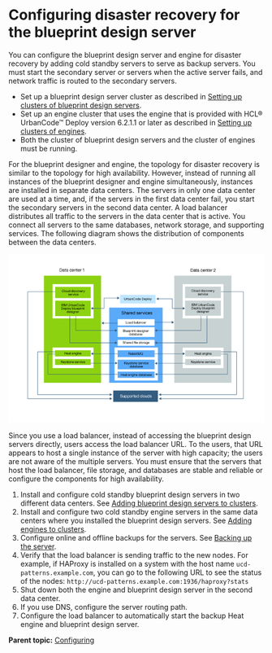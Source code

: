 # Configuring disaster recovery for the blueprint design server

You can configure the blueprint design server and engine for disaster recovery by adding cold standby servers to serve as backup servers. You must start the secondary server or servers when the active server fails, and network traffic is routed to the secondary servers.

-   Set up a blueprint design server cluster as described in [Setting up clusters of blueprint design servers](ha_config_bds.md#).
-   Set up an engine cluster that uses the engine that is provided with HCL® UrbanCode™ Deploy version 6.2.1.1 or later as described in [Setting up clusters of engines](ha_config_engine.md#).
-   Both the cluster of blueprint design servers and the cluster of engines must be running.

For the blueprint designer and engine, the topology for disaster recovery is similar to the topology for high availability. However, instead of running all instances of the blueprint designer and engine simultaneously, instances are installed in separate data centers. The servers in only one data center are used at a time, and, if the servers in the first data center fail, you start the secondary servers in the second data center. A load balancer distributes all traffic to the servers in the data center that is active. You connect all servers to the same databases, network storage, and supporting services. The following diagram shows the distribution of components between the data centers.

![A clustered cold-standby topology with multiple blueprint design servers and engines](../images/dr_config_bds_a.gif)

Since you use a load balancer, instead of accessing the blueprint design servers directly, users access the load balancer URL. To the users, that URL appears to host a single instance of the server with high capacity; the users are not aware of the multiple servers. You must ensure that the servers that host the load balancer, file storage, and databases are stable and reliable or configure the components for high availability.

1.   Install and configure cold standby blueprint design servers in two different data centers. See [Adding blueprint design servers to clusters](ha_add_bds.md#).
2.   Install and configure two cold standby engine servers in the same data centers where you installed the blueprint design servers. See [Adding engines to clusters](ha_add_engine.md#).
3.   Configure online and offline backups for the servers. See [Backing up the server](../../com.ibm.udeploy.install.doc/topics/server_backup.md#).
4.   Verify that the load balancer is sending traffic to the new nodes. For example, if HAProxy is installed on a system with the host name `ucd-patterns.example.com`, you can go to the following URL to see the status of the nodes: `http://ucd-patterns.example.com:1936/haproxy?stats` 
5.   Shut down both the engine and blueprint design server in the second data center. 
6.   If you use DNS, configure the server routing path. 
7.   Configure the load balancer to automatically start the backup Heat engine and blueprint design server. 

**Parent topic:** [Configuring](../../com.ibm.udeploy.doc/topics/c_node_configuring.md)

